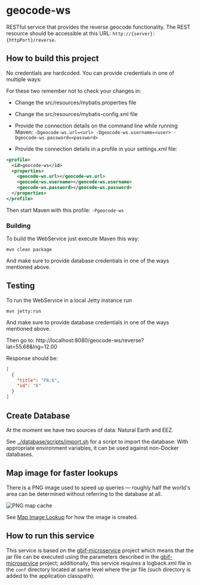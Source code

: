 # geocode-ws

RESTful service that provides the reverse geocode functionality. The REST resource should be accessible at this URL: `http://{server}:{httpPort}/reverse`.

## How to build this project

No credentials are hardcoded. You can provide credentials in one of multiple ways:

For these two remember not to check your changes in:
 - Change the src/resources/mybatis.properties file
 - Change the src/resources/mybatis-config.xml file

 - Provide the connection details on the command line while running Maven:
    ```-Dgeocode-ws.url=<url> -Dgeocode-ws.username=<user> -Dgeocode-ws.password=<password>```

 - Provide the connection details in a profile in your settings.xml file:

```xml
<profile>
  <id>geocode-ws</id>
  <properties>
    <geocode-ws.url></geocode-ws.url>
    <geocode-ws.username></geocode-ws.username>
    <geocode-ws.password></geocode-ws.password>
  </properties>
</profile>
```

Then start Maven with this profile: `-Pgeocode-ws`

### Building

To build the WebService just execute Maven this way:

```mvn clean package```

And make sure to provide database credentials in one of the ways mentioned above.

## Testing

To run the WebService in a local Jetty instance run

```mvn jetty:run```

And make sure to provide database credentials in one of the ways mentioned above.

Then go to: http://localhost:8080/geocode-ws/reverse?lat=55.68&lng=12.00

Response should be:

```json
[
  {
    "title": "PA:6",
    "id": "6"
  }
]
```

## Create Database

At the moment we have two sources of data: Natural Earth and EEZ.

See [../database/scripts/import.sh](../database/scripts/import.sh) for a script to import the database. With appropriate environment variables, it can be used against non-Docker databases.

## Map image for faster lookups

There is a PNG image used to speed up queries — roughly half the world's area can be determined without referring to the database at all.

![PNG map cache](src/main/resources/org/gbif/geocode/ws/service/resource/world.png)

See [Map Image Lookup](./MapImageLookup.md) for how the image is created.

## How to run this service

This service is based on the [gbif-microservice](https://github.com/gbif/gbif-microservice) project which means that the
jar file can be executed using the parameters described in the [gbif-microservice](https://github.com/gbif/gbif-microservice)
project; additionally, this service requires a logback.xml file in the `conf` directory located at same level where the
jar file (such directory is added to the application classpath).
